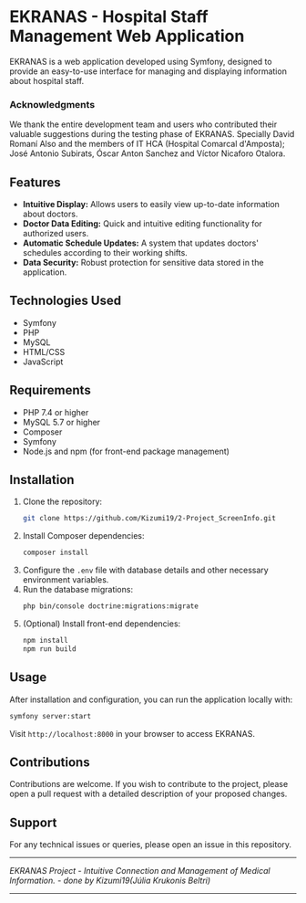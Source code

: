 # EKRANAS - Hospital Staff Management Web Application

EKRANAS is a web application developed using Symfony, designed to provide an easy-to-use interface for managing and displaying information about hospital staff.

### Acknowledgments
We thank the entire development team and users who contributed their valuable suggestions during the testing phase of EKRANAS. Specially David Romaní Also and the members of IT HCA (Hospital Comarcal d'Amposta); José Antonio Subirats, Óscar Anton Sanchez and Víctor Nicaforo Otalora.
## Features

- **Intuitive Display:** Allows users to easily view up-to-date information about doctors.
- **Doctor Data Editing:** Quick and intuitive editing functionality for authorized users.
- **Automatic Schedule Updates:** A system that updates doctors' schedules according to their working shifts.
- **Data Security:** Robust protection for sensitive data stored in the application.

## Technologies Used

- Symfony
- PHP
- MySQL
- HTML/CSS
- JavaScript

## Requirements

- PHP 7.4 or higher
- MySQL 5.7 or higher
- Composer
- Symfony
- Node.js and npm (for front-end package management)

## Installation

1. Clone the repository:
   ```bash
   git clone https://github.com/Kizumi19/2-Project_ScreenInfo.git
   ```
2. Install Composer dependencies:
   ```bash
   composer install
   ```
3. Configure the `.env` file with database details and other necessary environment variables.
4. Run the database migrations:
   ```bash
   php bin/console doctrine:migrations:migrate
   ```
5. (Optional) Install front-end dependencies:
   ```bash
   npm install
   npm run build
   ```

## Usage

After installation and configuration, you can run the application locally with:

```bash
symfony server:start
```

Visit `http://localhost:8000` in your browser to access EKRANAS.

## Contributions

Contributions are welcome. If you wish to contribute to the project, please open a pull request with a detailed description of your proposed changes.

## Support

For any technical issues or queries, please open an issue in this repository.


---

*EKRANAS Project - Intuitive Connection and Management of Medical Information. - done by Kizumi19(Júlia Krukonis Beltri)*

---

